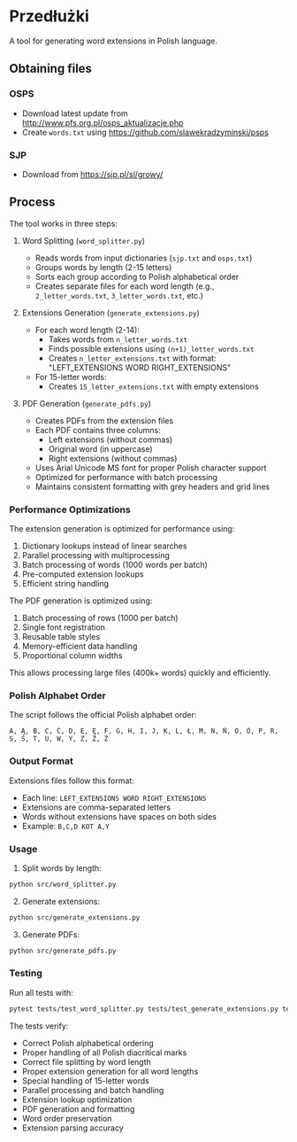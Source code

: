 # Przedłużki

A tool for generating word extensions in Polish language.

## Obtaining files

### OSPS

- Download latest update from http://www.pfs.org.pl/osps_aktualizacje.php
- Create `words.txt` using https://github.com/slawekradzyminski/psps

### SJP

- Download from https://sjp.pl/sl/growy/

## Process

The tool works in three steps:

1. Word Splitting (`word_splitter.py`)
   - Reads words from input dictionaries (`sjp.txt` and `osps.txt`)
   - Groups words by length (2-15 letters)
   - Sorts each group according to Polish alphabetical order
   - Creates separate files for each word length (e.g., `2_letter_words.txt`, `3_letter_words.txt`, etc.)

2. Extensions Generation (`generate_extensions.py`)
   - For each word length (2-14):
     - Takes words from `n_letter_words.txt`
     - Finds possible extensions using `(n+1)_letter_words.txt`
     - Creates `n_letter_extensions.txt` with format: "LEFT_EXTENSIONS WORD RIGHT_EXTENSIONS"
   - For 15-letter words:
     - Creates `15_letter_extensions.txt` with empty extensions

3. PDF Generation (`generate_pdfs.py`)
   - Creates PDFs from the extension files
   - Each PDF contains three columns:
     - Left extensions (without commas)
     - Original word (in uppercase)
     - Right extensions (without commas)
   - Uses Arial Unicode MS font for proper Polish character support
   - Optimized for performance with batch processing
   - Maintains consistent formatting with grey headers and grid lines

### Performance Optimizations

The extension generation is optimized for performance using:
1. Dictionary lookups instead of linear searches
2. Parallel processing with multiprocessing
3. Batch processing of words (1000 words per batch)
4. Pre-computed extension lookups
5. Efficient string handling

The PDF generation is optimized using:
1. Batch processing of rows (1000 per batch)
2. Single font registration
3. Reusable table styles
4. Memory-efficient data handling
5. Proportional column widths

This allows processing large files (400k+ words) quickly and efficiently.

### Polish Alphabet Order

The script follows the official Polish alphabet order:
```
A, Ą, B, C, Ć, D, E, Ę, F, G, H, I, J, K, L, Ł, M, N, Ń, O, Ó, P, R, S, Ś, T, U, W, Y, Z, Ź, Ż
```

### Output Format

Extensions files follow this format:
- Each line: `LEFT_EXTENSIONS WORD RIGHT_EXTENSIONS`
- Extensions are comma-separated letters
- Words without extensions have spaces on both sides
- Example: `B,C,D KOT A,Y`

### Usage

1. Split words by length:
```bash
python src/word_splitter.py
```

2. Generate extensions:
```bash
python src/generate_extensions.py
```

3. Generate PDFs:
```bash
python src/generate_pdfs.py
```

### Testing

Run all tests with:
```bash
pytest tests/test_word_splitter.py tests/test_generate_extensions.py tests/test_generate_pdfs.py -v
```

The tests verify:
- Correct Polish alphabetical ordering
- Proper handling of all Polish diacritical marks
- Correct file splitting by word length
- Proper extension generation for all word lengths
- Special handling of 15-letter words
- Parallel processing and batch handling
- Extension lookup optimization
- PDF generation and formatting
- Word order preservation
- Extension parsing accuracy
